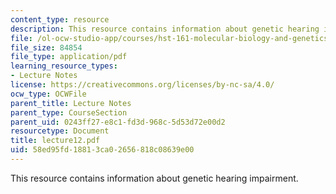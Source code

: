 ```yaml
---
content_type: resource
description: This resource contains information about genetic hearing impairment.
file: /ol-ocw-studio-app/courses/hst-161-molecular-biology-and-genetics-in-modern-medicine-fall-2007/58ed95fd18813ca02656818c08639e00_lecture12.pdf
file_size: 84854
file_type: application/pdf
learning_resource_types:
- Lecture Notes
license: https://creativecommons.org/licenses/by-nc-sa/4.0/
ocw_type: OCWFile
parent_title: Lecture Notes
parent_type: CourseSection
parent_uid: 0243ff27-e8c1-fd3d-968c-5d53d72e00d2
resourcetype: Document
title: lecture12.pdf
uid: 58ed95fd-1881-3ca0-2656-818c08639e00
---
```

This resource contains information about genetic hearing impairment.